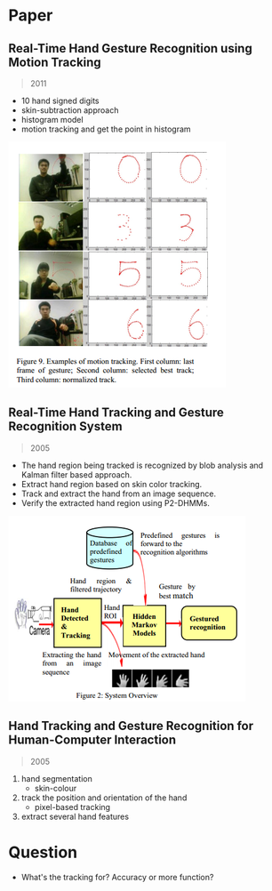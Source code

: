# Paper

## Real-Time Hand Gesture Recognition using Motion Tracking

>2011

- 10 hand signed digits
- skin-subtraction approach
- histogram model
- motion tracking and get the point in histogram

![pic alt](https://raw.githubusercontent.com/Adnios/Picture/master/img/20200504160337.png "opt title")

## Real-Time Hand Tracking and Gesture Recognition System

>2005

- The hand region being tracked is recognized by blob analysis and Kalman filter based approach.
- Extract hand region based on skin color tracking.
- Track and extract the hand from an image sequence.
- Verify the extracted hand region using P2-DHMMs.

![pic alt](https://raw.githubusercontent.com/Adnios/Picture/master/img/20200504161258.png "opt title")

## Hand Tracking and Gesture Recognition for Human-Computer Interaction

>2005

1. hand segmentation
    - skin-colour
2. track the position and orientation of the hand
    - pixel-based tracking
3. extract several hand features

# Question

- What's the tracking for? Accuracy or more function?
